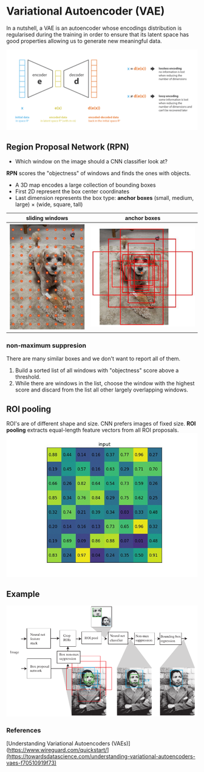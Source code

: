 # Variational Autoencoder (VAE)

In a nutshell, a VAE is an autoencoder whose encodings distribution is regularised during the training in order to ensure that its latent space has good properties allowing us to generate new meaningful data.

![Image](../data/VAE/encodeco.png)

## Region Proposal Network (RPN)
* Which window on the image should a CNN classifier look at?

**RPN** scores the "objectness" of windows and finds the ones with objects.
- A 3D map encodes a large collection of bounding boxes
- First 2D represent the box center coordinates
- Last dimension represents the box type: **anchor boxes** (small, medium, large) × (wide, square, tall)

sliding windows | anchor boxes
---|---
![Image](../data/faster-rcnn/sliding-window.png)|![Image](../data/faster-rcnn/anchor.jpeg)

### non-maximum suppresion
There are many similar boxes and we don't want to report all of them.
1. Build a sorted list of all windows with "objectness" score above a threshold.
2. While there are windows in the list, choose the window with the highest score and discard from the list all other largely overlapping windows.

## ROI pooling
ROI's are of different shape and size. CNN prefers images of fixed size. **ROI pooling** extracts equal-length feature vectors from all ROI proposals.\
![Image](../data/faster-rcnn/ROI-pool.gif)

## Example
![Image](../data/faster-rcnn/example.png)


### References
[Understanding Variational Autoencoders (VAEs)](https://www.wireguard.com/quickstart/](https://towardsdatascience.com/understanding-variational-autoencoders-vaes-f70510919f73)
